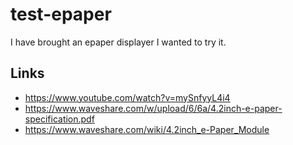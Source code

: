 # test-epaper
I have brought an epaper displayer I wanted to try it.

## Links

* https://www.youtube.com/watch?v=mySnfyyL4i4
* https://www.waveshare.com/w/upload/6/6a/4.2inch-e-paper-specification.pdf
* https://www.waveshare.com/wiki/4.2inch_e-Paper_Module


